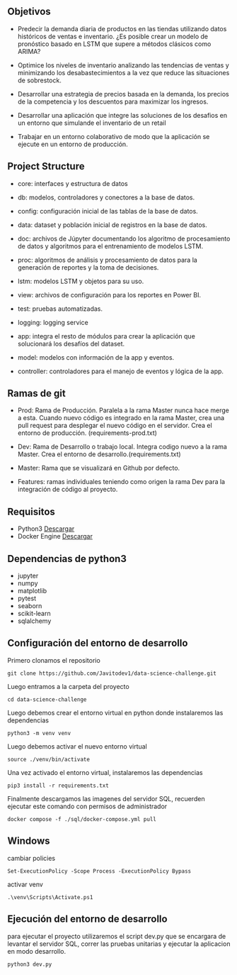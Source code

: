 ## Objetivos

- Predecir la demanda diaria de productos en las tiendas utilizando datos históricos de ventas e inventario. ¿Es posible crear un modelo de pronóstico basado en LSTM que supere a métodos clásicos como ARIMA?

- Optimice los niveles de inventario analizando las tendencias de ventas y minimizando los desabastecimientos a la vez que reduce las situaciones de sobrestock.

- Desarrollar una estrategia de precios basada en la demanda, los precios de la competencia y los descuentos para maximizar los ingresos.

- Desarrollar una aplicación que integre las soluciones de los desafios en un entorno que simulande el inventario de un retail

- Trabajar en un entorno colaborativo de modo que la aplicación se ejecute en un entorno de producción.

## Project Structure

- core: interfaces y estructura de datos

- db: modelos, controladores y conectores a la base de datos.

- config: configuración inicial de las tablas de la base de datos.

- data: dataset y población inicial de registros en la base de datos.

- doc: archivos de Júpyter documentando los algoritmo de procesamiento de datos y algoritmos para el entrenamiento de modelos LSTM.

- proc: algoritmos de análisis y procesamiento de datos para la generación de reportes y la toma de decisiones.

- lstm: modelos LSTM y objetos para su uso.

- view: archivos de configuración para los reportes en Power BI.

- test: pruebas automatizadas.

- logging: logging service

- app: integra el resto de módulos para crear la aplicación que solucionará los desafíos del dataset.

- model: modelos con información de la app y eventos.

- controller: controladores para el manejo de eventos y lógica de la app.


## Ramas de git

- Prod: Rama de Producción. Paralela a la rama Master nunca hace merge a esta. Cuando nuevo código es integrado en la rama Master, crea una pull request para desplegar el nuevo código en el servidor. Crea el entorno de producción. (requirements-prod.txt)

- Dev: Rama de Desarrollo o trabajo local. Integra codigo nuevo a la rama Master. Crea el entorno de desarrollo.(requirements.txt)

- Master: Rama que se visualizará en Github por defecto.

- Features: ramas individuales teniendo como origen la rama Dev para la integración de código al proyecto.

## Requisitos

- Python3 [Descargar](https://www.python.org/downloads/)
- Docker Engine [Descargar](https://www.docker.com/products/docker-desktop/)

## Dependencias de python3

- jupyter
- numpy
- matplotlib
- pytest
- seaborn
- scikit-learn
- sqlalchemy

## Configuración del entorno de desarrollo

Primero clonamos el repositorio

`git clone https://github.com/Javitodev1/data-science-challenge.git`

Luego entramos a la carpeta del proyecto

`cd data-science-challenge`

Luego debemos crear el entorno virtual en python donde instalaremos las dependencias

`python3 -m venv venv`

Luego debemos activar el nuevo entorno virtual

`source ./venv/bin/activate`

Una vez activado el entorno virtual, instalaremos las dependencias

`pip3 install -r requirements.txt`

Finalmente descargamos las imagenes del servidor SQL, recuerden ejecutar este comando con permisos de administrador

`docker compose -f ./sql/docker-compose.yml pull`

## Windows

cambiar policies

`Set-ExecutionPolicy -Scope Process -ExecutionPolicy Bypass`

activar venv

`.\venv\Scripts\Activate.ps1`


## Ejecución del entorno de desarrollo

para ejecutar el proyecto utilizaremos el script dev.py que se encargara de levantar el servidor SQL, correr las pruebas unitarias y ejecutar la aplicacion en modo desarrollo.

`python3 dev.py`
